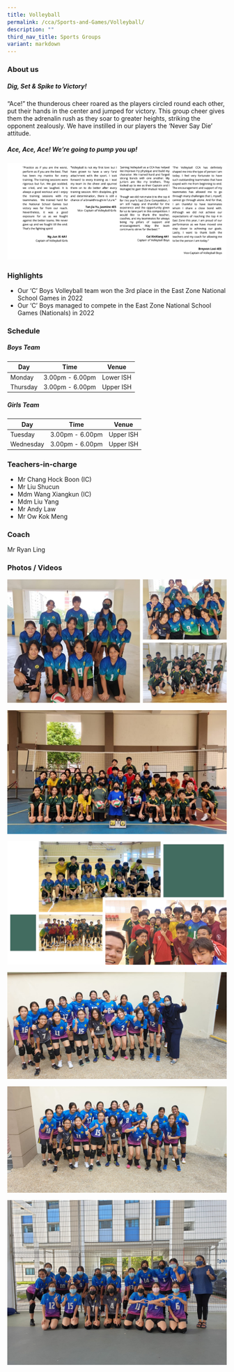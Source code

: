 ```yaml
---
title: Volleyball
permalink: /cca/Sports-and-Games/Volleyball/
description: ""
third_nav_title: Sports Groups
variant: markdown
---
```

### **About us**

##### **Dig, Set & Spike to Victory!** 

“Ace!” the thunderous cheer roared as the players circled round each other, put their hands in the center and jumped for victory. This group cheer gives them the adrenalin rush as they soar to greater heights, striking the opponent zealously. We have instilled in our players the ‘Never Say Die’ attitude. 

##### **Ace, Ace, Ace! We’re going to pump you up!**

![](/images/volleyball.png)

### **Highlights**

*   Our ‘C’ Boys Volleyball team won the 3rd place in the East Zone National School Games in 2022
*   Our ‘C’ Boys managed to compete in the East Zone National School Games (Nationals) in 2022

### **Schedule**

##### **Boys Team**

| Day | Time | Venue |
| -------- | -------- | -------- |
| Monday | 3.00pm - 6.00pm | Lower ISH |
| Thursday | 3.00pm - 6.00pm | Upper ISH |

##### **Girls Team**

| Day | Time | Venue |
| -------- | -------- | -------- |
| Tuesday | 3.00pm - 6.00pm | Upper ISH |
| Wednesday| 3.00pm - 6.00pm | Upper ISH |

### **Teachers-in-charge**

* Mr Chang Hock Boon (IC)
* Mr Liu Shucun 
* Mdm Wang Xiangkun (IC)
* Mdm Liu Yang
* Mr Andy Law 
* Mr Ow Kok Meng

### **Coach**

Mr Ryan Ling 

### **Photos / Videos**

![](/images/CCA/Volleyball/volleyball%2001.jpg)

![](/images/CCA/Volleyball/volleyball%2002.jpeg)

![](/images/CCA/Volleyball/volleyball%2004.jpg)

![](/images/Vball%20grp%20photo%201.jpeg)

![](/images/Vball%20grp%20photo%202.jpeg)

![](/images/Vball%20grp%20photo%203.jpeg)